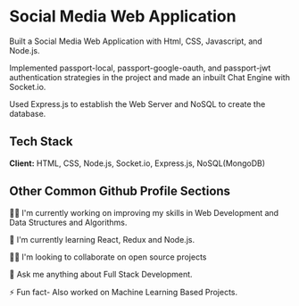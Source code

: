 
# Social Media Web Application

Built a Social Media Web Application with Html, CSS, Javascript, and Node.js.

Implemented passport-local, passport-google-oauth, and passport-jwt
authentication strategies in the project and made an inbuilt Chat Engine with Socket.io.

Used Express.js to establish the Web Server and NoSQL to create the database.

## Tech Stack

**Client:** HTML, CSS, Node.js, Socket.io, Express.js, NoSQL(MongoDB)



## Other Common Github Profile Sections
👩‍💻 I'm currently working on improving my skills in Web Development and Data Structures and Algorithms.

🧠 I'm currently learning React, Redux and Node.js.

👯‍♀️ I'm looking to collaborate on open source projects

💬 Ask me anything about Full Stack Development. 

⚡️ Fun fact- Also worked on Machine Learning Based Projects.

